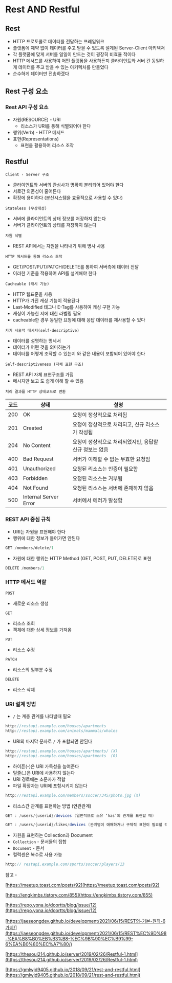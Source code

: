 # Rest AND Restful

## Rest

- HTTP 프로토콜로 데이터를 전달하는 프레임워크
- 플랫폼에 제약 없이 데이터를 주고 받을 수 있도록 설계된 Server-Client 아키텍쳐
- 각 플랫폼에 맞게 서버를 일일이 만드는 것이 굉장히 비효율 적이다
- HTTP 메서드를 사용하여 어떤 플랫폼을 사용하든지 클라이언트와 서버 간 동일하게 데이터를 주고 받을 수 있는 아키텍처를 만들었다
- 순수하게 데이터만 전송하겠다

## Rest 구성 요소

### Rest API 구성 요소

- 자원(RESOURCE) - URI
    - 리소스가 URI를 통해 식별되어야 한다
- 행위(Verb) - HTTP 메서드
- 표현(Representations)
    - 표현을 활용하여 리소스 조작

## Restful

`Client - Server 구조`

- 클라이언트와 서버의 관심사가 명확히 분리되어 있어야 한다
- 서로간 의존성이 줄어든다
- 확장에 용이하다 (분산시스템을 효율적으로 사용할 수 있다)

`Stateless (무상태성)`

- 서버에 클라이언트의 상태 정보를 저장하지 않는다
- 서버가 클라이언트의 상태를 저장하지 않는다

`자원 식별`

- REST API에서는 자원을 나타내기 위해 명사 사용

`HTTP 메서드를 통해 리소스 조작`

- GET/POST/PUT/PATCH/DELETE를 통하여 서버측에 데이터 전달
- 이러한 기준을 적용하여 API를 설계해야 한다

`Cacheable (캐시 기능)`

- HTTP 웹표준을 사용
- HTTP가 가진 캐싱 기능이 적용된다
- Last-Modified 태그나 E-Tag를 사용하여 캐싱 구현 가능
- 캐싱이 가능한 지에 대한 라벨링 필요
- cacheable한 경우 동일한 요청에 대해 응답 데이터를 재사용할 수 있다

`자기 서술적 메시지(self-descriptive)`

- 데이터를 설명하는 명세서
- 데이터가 어떤 것을 의미하는가
- 데이터를 어떻게 조작할 수 있는지 와 같은 내용이 포함되어 있어야 한다

`Self-descriptiveness (자체 표현 구조)`

- REST API 자체 표현구조를 가짐
- 메시지만 보고 도 쉽게 이해 할 수 있음

`처리 결과를 HTTP 상태코드로 변환`

| 코드 | 상태 | 설명 |
| --- | --- | --- |
| 200 | OK | 요청이 정상적으로 처리됨 |
| 201 | Created | 요청이 정상적으로 처리되고, 신규 리소스가 작성됨 |
| 204 | No Content | 요청이 정상적으로 처리되었지만, 응답할 신규 정보는 없음 |
| 400 | Bad Request | 서버가 이해할 수 없는 무효한 요청임 |
| 401 | Unauthorized | 요청된 리소스는 인증이 필요함 |
| 403 | Forbidden | 요청된 리소스는 거부됨 |
| 404 | Not Found | 요청된 리소스는 서버에 존재하지 않음 |
| 500 | Internal Server Error | 서버에서 에러가 발생함 |

### REST API 중심 규칙

- URI는 자원을 표현해야 한다
- 행위에 대한 정보가 들어가면 안된다

```java
GET /members/delete/1
```

- 자원에 대한 행위는 HTTP Method (GET, POST, PUT, DELETE)로 표현

```java
DELETE /members/1
```

### HTTP 메서드 역할

`POST`

- 새로운 리소스 생성

`GET`

- 리소스 조회
- 객체에 대한 상세 정보를 가져옴

`PUT`

- 리소스 수정

`PATCH`

- 리소스의 일부분 수정

`DELETE`

- 리소스 삭제

### URI 설계 방법

- `/` 는 계층 관계를 나타낼때 필요

```java
http://restapi.example.com/houses/apartments
http://restapi.example.com/animals/mammals/whales
```

- URI의 마지막 문자로 `/` 가 포함되면 안된다

```java
http://restapi.example.com/houses/apartments/ (X)
http://restapi.example.com/houses/apartments  (0)
```

- 하이픈(-)은 URI 가독성을 높여준다
- 밑줄(_)은 URI에 사용하지 않는다
- URI 경로에는 소문자가 적합
- 파일 확장자는 URI에 포함시키지 않는다

```java
http://restapi.example.com/members/soccer/345/photo.jpg (X)
```

- 리소스간 관계를 표현하는 방법 (연관관계)

```java
GET : /users/{userid}/devices (일반적으로 소유 ‘has’의 관계를 표현할 때)
```

```java
GET : /users/{userid}/likes/devices (관계명이 애매하거나 구체적 표현이 필요할 때)
```

- 자원을 표현하는 Collection과 Document
- `Collection` - 문서들의 집합
- `Document` - 문서
- 컬럭센은 복수로 사용 가능

```java
http:// restapi.example.com/sports/soccer/players/13
```

참고 - 

[https://meetup.toast.com/posts/92](https://meetup.toast.com/posts/92)

[https://engkimbs.tistory.com/855](https://engkimbs.tistory.com/855)

[https://repo.yona.io/doortts/blog/issue/12](https://repo.yona.io/doortts/blog/issue/12)

[https://jaeseongdev.github.io/development/2021/06/15/REST의-기본-원칙-6가지/](https://jaeseongdev.github.io/development/2021/06/15/REST%EC%9D%98-%EA%B8%B0%EB%B3%B8-%EC%9B%90%EC%B9%99-6%EA%B0%80%EC%A7%80/)

[https://thesoul214.github.io/server/2019/02/26/Restful-1.html](https://thesoul214.github.io/server/2019/02/26/Restful-1.html)

[https://gmlwjd9405.github.io/2018/09/21/rest-and-restful.html](https://gmlwjd9405.github.io/2018/09/21/rest-and-restful.html)